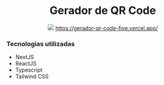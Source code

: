 <div>
    <div align = "center">
        <h1>Gerador de QR Code</h1>
        <img src="https://user-images.githubusercontent.com/47988061/154743443-b9e6ff4e-d011-47ad-ba7b-855a6ac46ffb.jpg"/>
        <a href="https://gerador-qr-code-five.vercel.app/" target="_blank">https://gerador-qr-code-five.vercel.app/</a>
    </div>
    <h3>Tecnologias utilizadas</h3>
    <ul>
        <li>NextJS</li>
        <li>ReactJS</li>
        <li>Typescript</li>
        <li>Tailwind CSS</li>
    </ul>
</div>